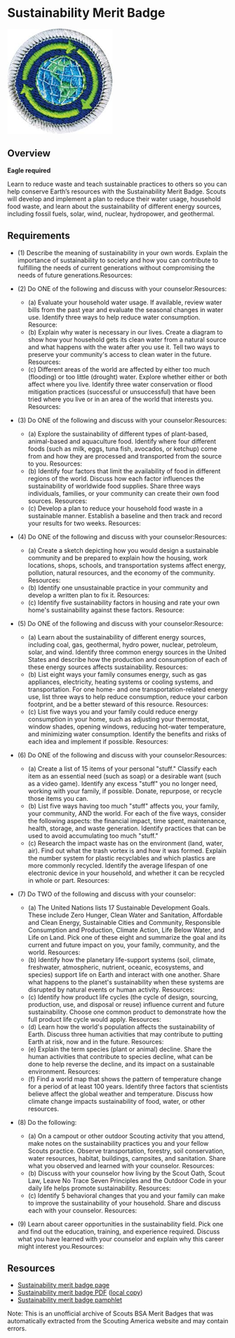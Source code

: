 

# Sustainability Merit Badge

![Sustainability Merit Badge](images/sustainability-merit-badge.jpg)

## Overview

**Eagle required**

Learn to reduce waste and teach sustainable practices to others so you can help conserve Earth’s resources with the Sustainability Merit Badge. Scouts will develop and implement a plan to reduce their water usage, household food waste, and learn about the sustainability of different energy sources, including fossil fuels, solar, wind, nuclear, hydropower, and geothermal.

## Requirements

* (1) Describe the meaning of sustainability in your own words. Explain the importance of sustainability to society and how you can contribute to fulfilling the needs of current generations without compromising the needs of future generations.Resources:
* (2) Do ONE of the following and discuss with your counselor:Resources:
    * (a) Evaluate your household water usage. If available, review water bills from the past year and evaluate the seasonal changes in water use. Identify three ways to help reduce water consumption. Resource:
    * (b) Explain why water is necessary in our lives. Create a diagram to show how your household gets its clean water from a natural source and what happens with the water after you use it. Tell two ways to preserve your community's access to clean water in the future. Resources:
    * (c) Different areas of the world are affected by either too much (flooding) or too little (drought) water. Explore whether either or both affect where you live. Identify three water conservation or flood mitigation practices (successful or unsuccessful) that have been tried where you live or in an area of the world that interests you. Resources:


* (3) Do ONE of the following and discuss with your counselor:Resources:
    * (a) Explore the sustainability of different types of plant-based, animal-based and aquaculture food. Identify where four different foods (such as milk, eggs, tuna fish, avocados, or ketchup) come from and how they are processed and transported from the source to you. Resources:
    * (b) Identify four factors that limit the availability of food in different regions of the world. Discuss how each factor influences the sustainability of worldwide food supplies. Share three ways individuals, families, or your community can create their own food sources. Resources:
    * (c) Develop a plan to reduce your household food waste in a sustainable manner. Establish a baseline and then track and record your results for two weeks. Resources:


* (4) Do ONE of the following and discuss with your counselor:Resources:
    * (a) Create a sketch depicting how you would design a sustainable community and be prepared to explain how the housing, work locations, shops, schools, and transportation systems affect energy, pollution, natural resources, and the economy of the community. Resources:
    * (b) Identify one unsustainable practice in your community and develop a written plan to fix it. Resources:
    * (c) Identify five sustainability factors in housing and rate your own home's sustainability against these factors. Resource:


* (5) Do ONE of the following and discuss with your counselor:Resource:
    * (a) Learn about the sustainability of different energy sources, including coal, gas, geothermal, hydro power, nuclear, petroleum, solar, and wind. Identify three common energy sources in the United States and describe how the production and consumption of each of these energy sources affects sustainability. Resources:
    * (b) List eight ways your family consumes energy, such as gas appliances, electricity, heating systems or cooling systems, and transportation. For one home- and one transportation-related energy use, list three ways to help reduce consumption, reduce your carbon footprint, and be a better steward of this resource. Resources:
    * (c) List five ways you and your family could reduce energy consumption in your home, such as adjusting your thermostat, window shades, opening windows, reducing hot-water temperature, and minimizing water consumption. Identify the benefits and risks of each idea and implement if possible. Resources:


* (6) Do ONE of the following and discuss with your counselor:Resources:
    * (a) Create a list of 15 items of your personal "stuff." Classify each item as an essential need (such as soap) or a desirable want (such as a video game). Identify any excess "stuff" you no longer need, working with your family, if possible. Donate, repurpose, or recycle those items you can.
    * (b) List five ways having too much "stuff" affects you, your family, your community, AND the world. For each of the five ways, consider the following aspects: the financial impact, time spent, maintenance, health, storage, and waste generation. Identify practices that can be used to avoid accumulating too much "stuff."
    * (c) Research the impact waste has on the environment (land, water, air). Find out what the trash vortex is and how it was formed. Explain the number system for plastic recyclables and which plastics are more commonly recycled. Identify the average lifespan of one electronic device in your household, and whether it can be recycled in whole or part. Resources:


* (7) Do TWO of the following and discuss with your counselor:
    * (a) The United Nations lists 17 Sustainable Development Goals. These include Zero Hunger, Clean Water and Sanitation, Affordable and Clean Energy, Sustainable Cities and Community, Responsible Consumption and Production, Climate Action, Life Below Water, and Life on Land. Pick one of these eight and summarize the goal and its current and future impact on you, your family, community, and the world. Resources:
    * (b) Identify how the planetary life-support systems (soil, climate, freshwater, atmospheric, nutrient, oceanic, ecosystems, and species) support life on Earth and interact with one another. Share what happens to the planet's sustainability when these systems are disrupted by natural events or human activity. Resources:
    * (c) Identify how product life cycles (the cycle of design, sourcing, production, use, and disposal or reuse) influence current and future sustainability. Choose one common product to demonstrate how the full product life cycle would apply. Resources:
    * (d) Learn how the world's population affects the sustainability of Earth. Discuss three human activities that may contribute to putting Earth at risk, now and in the future. Resources:
    * (e) Explain the term species (plant or animal) decline. Share the human activities that contribute to species decline, what can be done to help reverse the decline, and its impact on a sustainable environment. Resources:
    * (f) Find a world map that shows the pattern of temperature change for a period of at least 100 years. Identify three factors that scientists believe affect the global weather and temperature. Discuss how climate change impacts sustainability of food, water, or other resources.


* (8) Do the following:
    * (a) On a campout or other outdoor Scouting activity that you attend, make notes on the sustainability practices you and your fellow Scouts practice. Observe transportation, forestry, soil conservation, water resources, habitat, buildings, campsites, and sanitation. Share what you observed and learned with your counselor. Resources:
    * (b) Discuss with your counselor how living by the Scout Oath, Scout Law, Leave No Trace Seven Principles and the Outdoor Code in your daily life helps promote sustainability. Resources:
    * (c) Identify 5 behavioral changes that you and your family can make to improve the sustainability of your household. Share and discuss each with your counselor. Resources:


* (9) Learn about career opportunities in the sustainability field. Pick one and find out the education, training, and experience required. Discuss what you have learned with your counselor and explain why this career might interest you.Resources:


## Resources

- [Sustainability merit badge page](https://www.scouting.org/merit-badges/sustainability/)
- [Sustainability merit badge PDF](https://filestore.scouting.org/filestore/Merit_Badge_ReqandRes/Pamphlets/Sustainability_2024.pdf) ([local copy](files/sustainability-merit-badge.pdf))
- [Sustainability merit badge pamphlet](https://www.scoutshop.org/scouts-bsa-sustainability-merit-badge-pamphlet-662441.html)

Note: This is an unofficial archive of Scouts BSA Merit Badges that was automatically extracted from the Scouting America website and may contain errors.